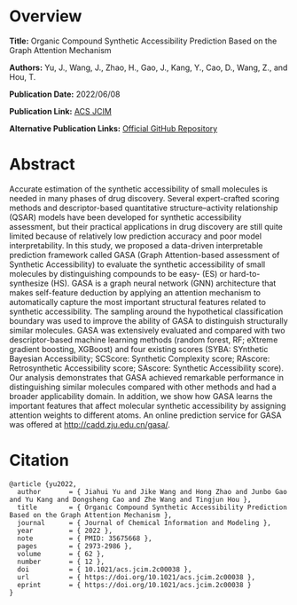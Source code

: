 # Overview
**Title:**
Organic Compound Synthetic Accessibility Prediction Based on the Graph Attention Mechanism

**Authors:**
Yu, J., Wang, J., Zhao, H., Gao, J., Kang, Y., Cao, D., Wang, Z., and Hou, T.

**Publication Date:**
2022/06/08

**Publication Link:**
[ACS JCIM](https://pubs.acs.org/doi/10.1021/acs.jcim.2c00038)

**Alternative Publication Links:**
[Official GitHub Repository](https://github.com/cadd-synthetic/GASA)


# Abstract
Accurate estimation of the synthetic accessibility of small molecules is needed in many phases of drug discovery. 
Several expert-crafted scoring methods and descriptor-based quantitative structure–activity relationship (QSAR) models have been developed for synthetic accessibility assessment, but their practical applications in drug discovery are still quite limited because of relatively low prediction accuracy and poor model interpretability. 
In this study, we proposed a data-driven interpretable prediction framework called GASA (Graph Attention-based assessment of Synthetic Accessibility) to evaluate the synthetic accessibility of small molecules by distinguishing compounds to be easy- (ES) or hard-to-synthesize (HS). 
GASA is a graph neural network (GNN) architecture that makes self-feature deduction by applying an attention mechanism to automatically capture the most important structural features related to synthetic accessibility. 
The sampling around the hypothetical classification boundary was used to improve the ability of GASA to distinguish structurally similar molecules. 
GASA was extensively evaluated and compared with two descriptor-based machine learning methods (random forest, RF; eXtreme gradient boosting, XGBoost) and four existing scores (SYBA: SYnthetic Bayesian Accessibility; SCScore: Synthetic Complexity score; RAscore: Retrosynthetic Accessibility score; SAscore: Synthetic Accessibility score). 
Our analysis demonstrates that GASA achieved remarkable performance in distinguishing similar molecules compared with other methods and had a broader applicability domain. 
In addition, we show how GASA learns the important features that affect molecular synthetic accessibility by assigning attention weights to different atoms. 
An online prediction service for GASA was offered at http://cadd.zju.edu.cn/gasa/.


# Citation
```
@article {yu2022,
  author       = { Jiahui Yu and Jike Wang and Hong Zhao and Junbo Gao and Yu Kang and Dongsheng Cao and Zhe Wang and Tingjun Hou },
  title        = { Organic Compound Synthetic Accessibility Prediction Based on the Graph Attention Mechanism },
  journal      = { Journal of Chemical Information and Modeling },
  year         = { 2022 },
  note         = { PMID: 35675668 },
  pages        = { 2973-2986 },
  volume       = { 62 },
  number       = { 12 },
  doi          = { 10.1021/acs.jcim.2c00038 },
  url          = { https://doi.org/10.1021/acs.jcim.2c00038 },
  eprint       = { https://doi.org/10.1021/acs.jcim.2c00038 }
}
```
